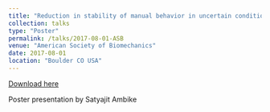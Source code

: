 ```yaml
---
title: "Reduction in stability of manual behavior in uncertain conditions"
collection: talks
type: "Poster"
permalink: /talks/2017-08-01-ASB
venue: "American Society of Biomechanics"
date: 2017-08-01
location: "Boulder CO USA"
---
```


[Download here](http://mtillman14.github.io/talks/files/poster/2017-08-01-ASB.pdf)

Poster presentation by Satyajit Ambike
